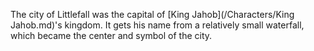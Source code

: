 The city of Littlefall was the capital of [King Jahob](/Characters/King Jahob.md)'s kingdom.
It gets his name from a relatively small waterfall, which became the center and symbol of the city.
